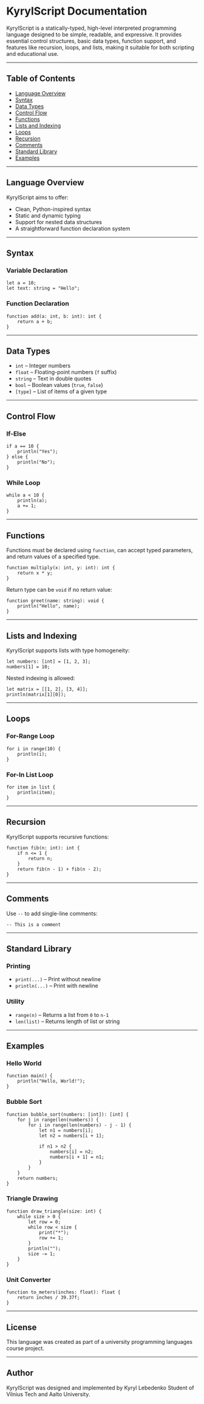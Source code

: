 # KyrylScript Documentation

KyrylScript is a statically-typed, high-level interpreted programming language designed to be simple, readable, and expressive. It provides essential control structures, basic data types, function support, and features like recursion, loops, and lists, making it suitable for both scripting and educational use.

---

## Table of Contents
- [Language Overview](#language-overview)
- [Syntax](#syntax)
- [Data Types](#data-types)
- [Control Flow](#control-flow)
- [Functions](#functions)
- [Lists and Indexing](#lists-and-indexing)
- [Loops](#loops)
- [Recursion](#recursion)
- [Comments](#comments)
- [Standard Library](#standard-library)
- [Examples](#examples)

---

## Language Overview
KyrylScript aims to offer:
- Clean, Python-inspired syntax
- Static and dynamic typing
- Support for nested data structures
- A straightforward function declaration system

---

## Syntax
### Variable Declaration
```kys
let a = 10;
let text: string = "Hello";
```

### Function Declaration
```kys
function add(a: int, b: int): int {
    return a + b;
}
```

---

## Data Types
- `int` – Integer numbers
- `float` – Floating-point numbers (`f` suffix)
- `string` – Text in double quotes
- `bool` – Boolean values (`true`, `false`)
- `[type]` – List of items of a given type

---

## Control Flow
### If-Else
```kys
if a == 10 {
    println("Yes");
} else {
    println("No");
}
```

### While Loop
```kys
while a < 10 {
    println(a);
    a += 1;
}
```

---

## Functions
Functions must be declared using `function`, can accept typed parameters, and return values of a specified type.

```kys
function multiply(x: int, y: int): int {
    return x * y;
}
```

Return type can be `void` if no return value:
```kys
function greet(name: string): void {
    println("Hello", name);
}
```

---

## Lists and Indexing
KyrylScript supports lists with type homogeneity:
```kys
let numbers: [int] = [1, 2, 3];
numbers[1] = 10;
```
Nested indexing is allowed:
```kys
let matrix = [[1, 2], [3, 4]];
println(matrix[1][0]);
```

---

## Loops
### For-Range Loop
```kys
for i in range(10) {
    println(i);
}
```

### For-In List Loop
```kys
for item in list {
    println(item);
}
```

---

## Recursion
KyrylScript supports recursive functions:
```kys
function fib(n: int): int {
    if n <= 1 {
        return n;
    }
    return fib(n - 1) + fib(n - 2);
}
```

---

## Comments
Use `--` to add single-line comments:
```kys
-- This is a comment
```

---

## Standard Library
### Printing
- `print(...)` – Print without newline
- `println(...)` – Print with newline

### Utility
- `range(n)` – Returns a list from `0` to `n-1`
- `len(list)` – Returns length of list or string

---

## Examples
### Hello World
```kys
function main() {
    println("Hello, World!");
}
```

### Bubble Sort
```kys
function bubble_sort(numbers: [int]): [int] {
    for j in range(len(numbers)) {
        for i in range(len(numbers) - j - 1) {
            let n1 = numbers[i];
            let n2 = numbers[i + 1];

            if n1 > n2 {
                numbers[i] = n2;
                numbers[i + 1] = n1;
            }
        }
    }
    return numbers;
}
```

### Triangle Drawing
```kys
function draw_triangle(size: int) {
    while size > 0 {
        let row = 0;
        while row < size {
            print("*");
            row += 1;
        }
        println("");
        size -= 1;
    }
}
```

### Unit Converter
```kys
function to_meters(inches: float): float {
    return inches / 39.37f;
}
```

---

## License
This language was created as part of a university programming languages course project.

---

## Author
KyrylScript was designed and implemented by Kyryl Lebedenko Student of Vilnius Tech and Aalto University.

